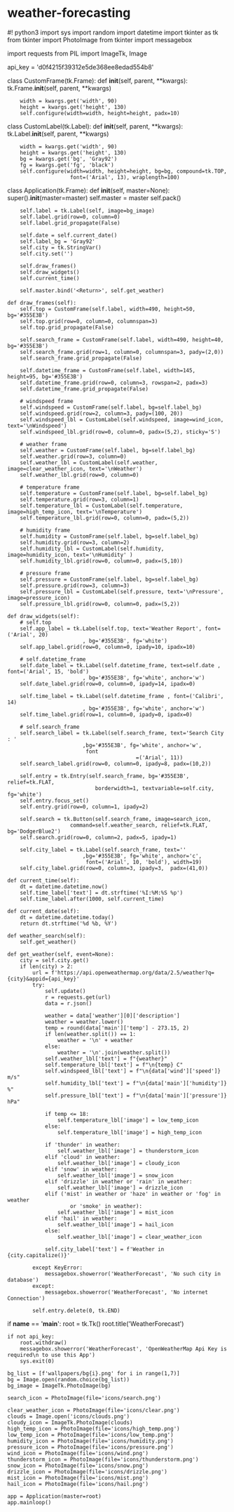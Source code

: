 # weather-forecasting
#! python3
import sys
import random
import datetime
import tkinter as tk
from tkinter import PhotoImage
from tkinter import messagebox

import requests
from PIL import ImageTk, Image

api_key = 'd0f4215f39312e5de368ee8edad554b8'

class CustomFrame(tk.Frame):
	def __init__(self, parent, **kwargs):
		tk.Frame.__init__(self, parent, **kwargs)

		width = kwargs.get('width', 90)
		height = kwargs.get('height', 130)
		self.configure(width=width, height=height, padx=10)

class CustomLabel(tk.Label):
	def __init__(self, parent, **kwargs):
		tk.Label.__init__(self, parent, **kwargs)

		width = kwargs.get('width', 90)
		height = kwargs.get('height', 130)
		bg = kwargs.get('bg', 'Gray92')
		fg = kwargs.get('fg', 'black')
		self.configure(width=width, height=height, bg=bg, compound=tk.TOP,
						font=('Arial', 13), wraplength=100)

class Application(tk.Frame):
	def __init__(self, master=None):
		super().__init__(master=master)
		self.master = master
		self.pack()

		self.label = tk.Label(self, image=bg_image)
		self.label.grid(row=0, column=0)
		self.label.grid_propagate(False)

		self.date = self.current_date()
		self.label_bg = 'Gray92'
		self.city = tk.StringVar()
		self.city.set('')

		self.draw_frames()
		self.draw_widgets()
		self.current_time()

		self.master.bind('<Return>', self.get_weather)

	def draw_frames(self):
		self.top = CustomFrame(self.label, width=490, height=50, bg='#355E3B')
		self.top.grid(row=0, column=0, columnspan=3)
		self.top.grid_propagate(False)

		self.search_frame = CustomFrame(self.label, width=490, height=40, bg='#355E3B')
		self.search_frame.grid(row=1, column=0, columnspan=3, pady=(2,0))
		self.search_frame.grid_propagate(False)

		self.datetime_frame = CustomFrame(self.label, width=145, height=95, bg='#355E3B')
		self.datetime_frame.grid(row=0, column=3, rowspan=2, padx=3)
		self.datetime_frame.grid_propagate(False)

		# windspeed frame
		self.windspeed = CustomFrame(self.label, bg=self.label_bg)
		self.windspeed.grid(row=2, column=3, pady=(100, 20))
		self.windspeed_lbl = CustomLabel(self.windspeed, image=wind_icon, text='\nWindspeed')
		self.windspeed_lbl.grid(row=0, column=0, padx=(5,2), sticky='S')

		# weather frame
		self.weather = CustomFrame(self.label, bg=self.label_bg)
		self.weather.grid(row=3, column=0)
		self.weather_lbl = CustomLabel(self.weather, image=clear_weather_icon, text='\nWeather')
		self.weather_lbl.grid(row=0, column=0)

		# temperature frame
		self.temperature = CustomFrame(self.label, bg=self.label_bg)
		self.temperature.grid(row=3, column=1)
		self.temperature_lbl = CustomLabel(self.temperature, image=high_temp_icon, text='\nTemperature')
		self.temperature_lbl.grid(row=0, column=0, padx=(5,2))

		# humidity frame
		self.humidity = CustomFrame(self.label, bg=self.label_bg)
		self.humidity.grid(row=3, column=2)
		self.humidity_lbl = CustomLabel(self.humidity, image=humidity_icon, text='\nHumidity' )
		self.humidity_lbl.grid(row=0, column=0, padx=(5,10))

		# pressure frame
		self.pressure = CustomFrame(self.label, bg=self.label_bg)
		self.pressure.grid(row=3, column=3)
		self.pressure_lbl = CustomLabel(self.pressure, text='\nPressure', image=pressure_icon)
		self.pressure_lbl.grid(row=0, column=0, padx=(5,2))

	def draw_widgets(self):
		# self.top
		self.app_label = tk.Label(self.top, text='Weather Report', font=('Arial', 20)
							, bg='#355E3B', fg='white')
		self.app_label.grid(row=0, column=0, ipady=10, ipadx=10)

		# self.datetime_frame
		self.date_label = tk.Label(self.datetime_frame, text=self.date , font=('Arial', 15, 'bold')
							, bg='#355E3B', fg='white', anchor='w')
		self.date_label.grid(row=0, column=0, ipady=14, ipadx=0)

		self.time_label = tk.Label(self.datetime_frame , font=('Calibri', 14)
							, bg='#355E3B', fg='white', anchor='w')
		self.time_label.grid(row=1, column=0, ipady=0, ipadx=0)

		# self.search_frame
		self.search_label = tk.Label(self.search_frame, text='Search City : '
							,bg='#355E3B', fg='white', anchor='w',
							 font
                                             =('Arial', 11))
		self.search_label.grid(row=0, column=0, ipady=8, padx=(10,2))

		self.entry = tk.Entry(self.search_frame, bg='#355E3B', relief=tk.FLAT, 
								borderwidth=1, textvariable=self.city, fg='white')
		self.entry.focus_set()
		self.entry.grid(row=0, column=1, ipady=2)

		self.search = tk.Button(self.search_frame, image=search_icon,
						command=self.weather_search, relief=tk.FLAT, bg='DodgerBlue2')
		self.search.grid(row=0, column=2, padx=5, ipady=1)

		self.city_label = tk.Label(self.search_frame, text=''
							,bg='#355E3B', fg='white', anchor='c',
							 font=('Arial', 10, 'bold'), width=19)
		self.city_label.grid(row=0, column=3, ipady=3,  padx=(41,0))

	def current_time(self):
		dt = datetime.datetime.now()
		self.time_label['text'] = dt.strftime('%I:%M:%S %p')
		self.time_label.after(1000, self.current_time)

	def current_date(self):
		dt = datetime.datetime.today()
		return dt.strftime('%d %b, %Y')

	def weather_search(self):
		self.get_weather()

	def get_weather(self, event=None):
		city = self.city.get()
		if len(city) > 2:
			url = f'https://api.openweathermap.org/data/2.5/weather?q={city}&appid={api_key}'
			try:
				self.update()
				r = requests.get(url)
				data = r.json()

				weather = data['weather'][0]['description']
				weather = weather.lower()
				temp = round(data['main']['temp'] - 273.15, 2)
				if len(weather.split()) == 1:
					weather = '\n' + weather
				else:
					weather = '\n'.join(weather.split())
				self.weather_lbl['text'] = f"{weather}"
				self.temperature_lbl['text'] = f"\n{temp} C"
				self.windspeed_lbl['text'] = f"\n{data['wind']['speed']} m/s"
				self.humidity_lbl['text'] = f"\n{data['main']['humidity']} %"
				self.pressure_lbl['text'] = f"\n{data['main']['pressure']} hPa"

				if temp <= 18:
					self.temperature_lbl['image'] = low_temp_icon
				else:
					self.temperature_lbl['image'] = high_temp_icon

				if 'thunder' in weather:
					self.weather_lbl['image'] = thunderstorm_icon
				elif 'cloud' in weather:
					self.weather_lbl['image'] = cloudy_icon
				elif 'snow' in weather:
					self.weather_lbl['image'] = snow_icon
				elif 'drizzle' in weather or 'rain' in weather:
					self.weather_lbl['image'] = drizzle_icon
				elif ('mist' in weather or 'haze' in weather or 'fog' in weather
						or 'smoke' in weather):
					self.weather_lbl['image'] = mist_icon
				elif 'hail' in weather:
					self.weather_lbl['image'] = hail_icon
				else:
					self.weather_lbl['image'] = clear_weather_icon

				self.city_label['text'] = f'Weather in {city.capitalize()}'

			except KeyError:
				messagebox.showerror('WeatherForecast', 'No such city in database')
			except:
				messagebox.showerror('WeatherForecast', 'No internet Connection')
				
			self.entry.delete(0, tk.END)

if __name__ == '__main__':
	root = tk.Tk()
	root.title('WeatherForecast')

	if not api_key:
		root.withdraw()
		messagebox.showerror('WeatherForecast', 'OpenWeatherMap Api Key is required\n to use this App')
		sys.exit(0)

	bg_list = [f'wallpapers/bg{i}.png' for i in range(1,7)]
	bg = Image.open(random.choice(bg_list))
	bg_image = ImageTk.PhotoImage(bg)

	search_icon = PhotoImage(file='icons/search.png')

	clear_weather_icon = PhotoImage(file='icons/clear.png')
	clouds = Image.open('icons/clouds.png')
	cloudy_icon = ImageTk.PhotoImage(clouds)
	high_temp_icon = PhotoImage(file='icons/high_temp.png')
	low_temp_icon = PhotoImage(file='icons/low_temp.png')
	humidity_icon = PhotoImage(file='icons/humidity.png')
	pressure_icon = PhotoImage(file='icons/pressure.png')
	wind_icon = PhotoImage(file='icons/wind.png')
	thunderstorm_icon = PhotoImage(file='icons/thunderstorm.png')
	snow_icon = PhotoImage(file='icons/snow.png')
	drizzle_icon = PhotoImage(file='icons/drizzle.png')
	mist_icon = PhotoImage(file='icons/mist.png')
	hail_icon = PhotoImage(file='icons/hail.png')

	app = Application(master=root)
	app.mainloop()
